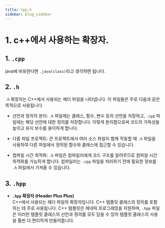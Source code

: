 ```yaml
---
title: cpp,h
sidebar: blog_sidebar
---
```


# 1. c++에서 사용하는 확장자.

## 1. `.cpp`
java에 비유한다면 `.java(class)`라고 생각하면 됩니다.

## 2. `.h`
`.h` 확장자는 C++에서 사용되는 헤더 파일을 나타냅니다. 이 파일들은 주로 다음과 같은 목적으로 사용됩니다.

- 선언과 정의의 분리: `.h` 파일에는 클래스, 함수, 변수 등의 선언을 저장하고, `.cpp` 파일에는 해당 선언에 대한 정의를 저장합니다. 이렇게 분리함으로써 코드의 가독성을 높이고 유지 보수를 용이하게 합니다.

- 다중 파일 프로젝트: 큰 프로젝트에서 여러 소스 파일이 함께 작동할 때 `.h` 파일을 사용하여 다른 파일에서 정의된 함수와 클래스에 접근할 수 있습니다.

- 컴파일 시간 최적화: `.h` 파일은 컴파일러에게 코드 구조를 알려주므로 컴파일 시간 최적화를 가능하게 합니다. 컴파일러는 `.cpp` 파일을 처리하기 전에 필요한 정보를 `.h` 파일에서 가져올 수 있습니다.

## 3. `.hpp`

- **`.hpp` 확장자 (Header Plus Plus)**  
C++에서 사용되는 헤더 파일의 확장자입니다. C++ 템플릿 클래스의 정의를 포함하는 데 주로 사용됩니다. C++ 템플릿은 제네릭 프로그래밍을 지원하며, `.hpp` 파일은 이러한 템플릿 클래스의 선언과 정의를 모두 담을 수 있어 템플릿 클래스의 사용을 훨씬 더 편리하게 만들어줍니다.